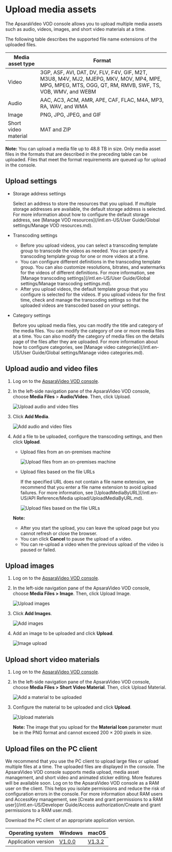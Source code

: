 # Upload media assets

The ApsaraVideo VOD console allows you to upload multiple media assets such as audio, videos, images, and short video materials at a time.

The following table describes the supported file name extensions of the uploaded files.

|Media asset type|Format|
|----------------|------|
|Video|3GP, ASF, AVI, DAT, DV, FLV, F4V, GIF, M2T, M3U8, M4V, MJ2, MJEPG, MKV, MOV, MP4, MPE, MPG, MPEG, MTS, OGG, QT, RM, RMVB, SWF, TS, VOB, WMV, and WEBM|
|Audio|AAC, AC3, ACM, AMR, APE, CAF, FLAC, M4A, MP3, RA, WAV, and WMA|
|Image|PNG, JPG, JPEG, and GIF|
|Short video material|MAT and ZIP|

**Note:** You can upload a media file up to 48.8 TB in size. Only media asset files in the formats that are described in the preceding table can be uploaded. Files that meet the format requirements are queued up for upload in the console.

## Upload settings

-   Storage address settings

    Select an address to store the resources that you upload. If multiple storage addresses are available, the default storage address is selected. For more information about how to configure the default storage address, see [Manage VOD resources](/intl.en-US/User Guide/Global settings/Manage VOD resources.md).

-   Transcoding settings
    -   Before you upload videos, you can select a transcoding template group to transcode the videos as needed. You can specify a transcoding template group for one or more videos at a time.
    -   You can configure different definitions in the transcoding template group. You can also customize resolutions, bitrates, and watermarks for the videos of different definitions. For more information, see [Manage transcoding settings](/intl.en-US/User Guide/Global settings/Manage transcoding settings.md).
    -   After you upload videos, the default template group that you configure is selected for the videos. If you upload videos for the first time, check and manage the transcoding settings so that the uploaded videos are transcoded based on your settings.
-   Category settings

    Before you upload media files, you can modify the title and category of the media files. You can modify the category of one or more media files at a time. You can also modify the category of media files on the details page of the files after they are uploaded. For more information about how to configure categories, see [Manage video categories](/intl.en-US/User Guide/Global settings/Manage video categories.md).


## Upload audio and video files

1.  Log on to the [ApsaraVideo VOD console](https://vod.console.aliyun.com/).

2.  In the left-side navigation pane of the ApsaraVideo VOD console, choose **Media Files** \> **Audio/Video**. Then, click Upload.

    ![Upload audio and video files](https://static-aliyun-doc.oss-accelerate.aliyuncs.com/assets/img/en-US/0316319061/p184170.png)

3.  Click **Add Media**.

    ![Add audio and video files](https://static-aliyun-doc.oss-accelerate.aliyuncs.com/assets/img/en-US/0316319061/p184173.png)

4.  Add a file to be uploaded, configure the transcoding settings, and then click **Upload**.

    -   Upload files from an on-premises machine

        ![Upload files from an on-premises machine](https://static-aliyun-doc.oss-accelerate.aliyuncs.com/assets/img/en-US/1316319061/p184186.png)

    -   Upload files based on the file URLs

        If the specified URL does not contain a file name extension, we recommend that you enter a file name extension to avoid upload failures. For more information, see [UploadMediaByURL](/intl.en-US/API Reference/Media upload/UploadMediaByURL.md).

        ![Upload files based on the file URLs](https://static-aliyun-doc.oss-accelerate.aliyuncs.com/assets/img/en-US/1316319061/p184187.png)

    **Note:**

    -   After you start the upload, you can leave the upload page but you cannot refresh or close the browser.
    -   You can click **Cancel** to pause the upload of a video.
    -   You can re-upload a video when the previous upload of the video is paused or failed.

## Upload images

1.  Log on to the [ApsaraVideo VOD console](https://vod.console.aliyun.com/).

2.  In the left-side navigation pane of the ApsaraVideo VOD console, choose **Media Files \> Image**. Then, click Upload Image.

    ![Upload images](https://static-aliyun-doc.oss-accelerate.aliyuncs.com/assets/img/en-US/1316319061/p184215.png)

3.  Click **Add Images**.

    ![Add images](https://static-aliyun-doc.oss-accelerate.aliyuncs.com/assets/img/en-US/1316319061/p184219.png)

4.  Add an image to be uploaded and click **Upload**.

    ![Image upload](https://static-aliyun-doc.oss-accelerate.aliyuncs.com/assets/img/en-US/1316319061/p184220.png)


## Upload short video materials

1.  Log on to the [ApsaraVideo VOD console](https://vod.console.aliyun.com/).

2.  In the left-side navigation pane of the ApsaraVideo VOD console, choose **Media Files \> Short Video Material**. Then, click Upload Material.

    ![Add a material to be uploaded](https://static-aliyun-doc.oss-accelerate.aliyuncs.com/assets/img/en-US/1316319061/p184233.png)

3.  Configure the material to be uploaded and click **Upload**.

    ![Upload materials](https://static-aliyun-doc.oss-accelerate.aliyuncs.com/assets/img/en-US/1316319061/p184238.png)

    **Note:** The image that you upload for the **Material Icon** parameter must be in the PNG format and cannot exceed 200 × 200 pixels in size.


## Upload files on the PC client

We recommend that you use the PC client to upload large files or upload multiple files at a time. The uploaded files are displayed in the console. The ApsaraVideo VOD console supports media upload, media asset management, and short video and animated sticker editing. More features will be available soon. Log on to the ApsaraVideo VOD console as a RAM user on the client. This helps you isolate permissions and reduce the risk of configuration errors in the console. For more information about RAM users and AccessKey management, see [Create and grant permissions to a RAM user](/intl.en-US/Developer Guide/Access authorization/Create and grant permissions to a RAM user.md).

Download the PC client of an appropriate application version.

|Operating system|Windows|macOS|
|----------------|-------|-----|
|Application version|[V1.0.0](https://alivc-demo-cms.alicdn.com/versionProduct/installPackage/upload/ApsaraVideo_vodClient_v1.0.0_Windows_20201023.zip)|[V1.3.2](https://player.alicdn.com/download/aliyun_video_client_1.3.2_1024.dmg)|

